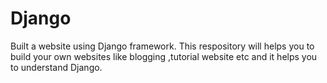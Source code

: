 # Django
Built a website using Django framework.
This respository will helps you to build your own websites like blogging ,tutorial website etc and it helps you to understand Django.
